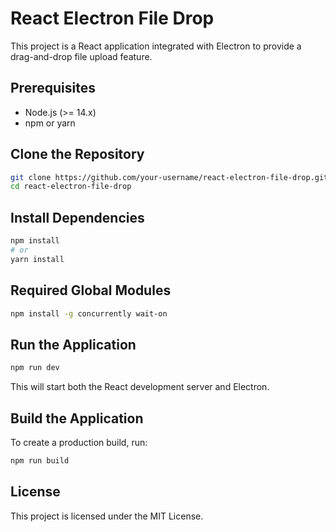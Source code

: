 # React Electron File Drop

This project is a React application integrated with Electron to provide a drag-and-drop file upload feature.

## Prerequisites

- Node.js (>= 14.x)
- npm or yarn

## Clone the Repository

```sh
git clone https://github.com/your-username/react-electron-file-drop.git
cd react-electron-file-drop
```

## Install Dependencies

```sh
npm install
# or
yarn install
```

## Required Global Modules

```sh
npm install -g concurrently wait-on
```

## Run the Application

```sh
npm run dev
```

This will start both the React development server and Electron.

## Build the Application

To create a production build, run:

```sh
npm run build
```

## License

This project is licensed under the MIT License.